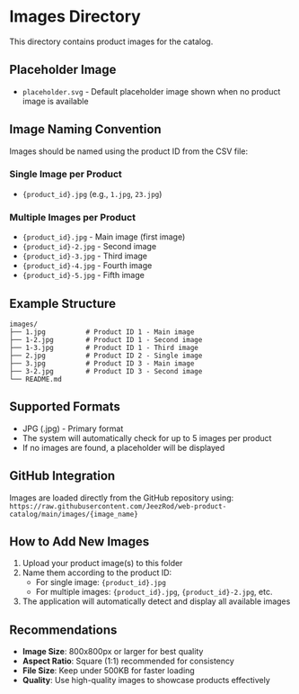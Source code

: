 # Images Directory

This directory contains product images for the catalog.

## Placeholder Image

- `placeholder.svg` - Default placeholder image shown when no product image is available

## Image Naming Convention

Images should be named using the product ID from the CSV file:

### Single Image per Product
- `{product_id}.jpg` (e.g., `1.jpg`, `23.jpg`)

### Multiple Images per Product
- `{product_id}.jpg` - Main image (first image)
- `{product_id}-2.jpg` - Second image
- `{product_id}-3.jpg` - Third image  
- `{product_id}-4.jpg` - Fourth image
- `{product_id}-5.jpg` - Fifth image

## Example Structure
```
images/
├── 1.jpg          # Product ID 1 - Main image
├── 1-2.jpg        # Product ID 1 - Second image
├── 1-3.jpg        # Product ID 1 - Third image
├── 2.jpg          # Product ID 2 - Single image
├── 3.jpg          # Product ID 3 - Main image
├── 3-2.jpg        # Product ID 3 - Second image
└── README.md
```

## Supported Formats
- JPG (.jpg) - Primary format
- The system will automatically check for up to 5 images per product
- If no images are found, a placeholder will be displayed

## GitHub Integration
Images are loaded directly from the GitHub repository using:
`https://raw.githubusercontent.com/JeezRod/web-product-catalog/main/images/{image_name}`

## How to Add New Images
1. Upload your product image(s) to this folder
2. Name them according to the product ID:
   - For single image: `{product_id}.jpg`
   - For multiple images: `{product_id}.jpg`, `{product_id}-2.jpg`, etc.
3. The application will automatically detect and display all available images

## Recommendations
- **Image Size**: 800x800px or larger for best quality
- **Aspect Ratio**: Square (1:1) recommended for consistency
- **File Size**: Keep under 500KB for faster loading
- **Quality**: Use high-quality images to showcase products effectively